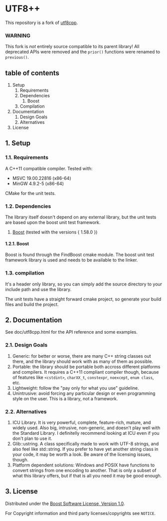 # UTF8++ #
This repository is a fork of [utf8cpp](https://sourceforge.net/projects/utfcpp).

### WARNING ###
This fork is *not* entirely source compatible to its parent library!
All deprecated APIs were removed and the `prior()` functions were renamed to
`previous()`.

## table of contents
1. Setup
    1. Requirements
    2. Dependencies
        1. Boost
    3. Compilation
2. Documentation
    1. Design Goals
    2. Alternatives
3. License

## 1. Setup ##

### 1.1. Requirements ###
A C++11 compatible compiler. Tested with:

- MSVC 19.00.22816 (x86-64)
- MinGW 4.9.2-5 (x86-64)

CMake for the unit tests.

### 1.2. Dependencies ###
The library itself doesn't depend on any external library, but the unit tests
are based upon the boost unit test framework.

1. [Boost](http://www.boost.org/) (tested with the versions { 1.58.0 })

#### 1.2.1. Boost ####
Boost is found through the FindBoost cmake module. The boost unit test framework
library is used and needs to be available to the linker.

### 1.3. compilation
It's a header only library, so you can simply add the source directory to your
include path and use the library.

The unit tests have a straight forward cmake project, so generate your build
files and build the project.


## 2. Documentation ##
See doc/utf8cpp.html for the API reference and some examples.

### 2.1. Design Goals ###
1. Generic: for better or worse, there are many C++ string classes out there,
   and the library should work with as many of them as possible. 
2. Portable: the library should be portable both accross different platforms and
   compilers. It requires a C++11 compliant compiler though, because of features
   like `<cstdint>`, `charXX_t`, `constexpr`, `noexcept`, `enum class`, etc.
3. Lightweight: follow the "pay only for what you use" guideline. 
4. Unintrusive: avoid forcing any particular design or even programming style on
   the user. This is a library, not a framework. 

### 2.2. Alternatives ###
1. ICU Library. It is very powerful, complete, feature-rich, mature, and widely
   used. Also big, intrusive, non-generic, and doesn't play well with the
   Standard Library. I definitelly recommend looking at ICU even if you don't
   plan to use it.
2. Glib::ustring. A class specifically made to work with UTF-8 strings, and also
   feel like std::string. If you prefer to have yet another string class in your
   code, it may be worth a look. Be aware of the licensing issues, though. 
3. Platform dependent solutions: Windows and POSIX have functions to convert
   strings from one encoding to another. That is only a subset of what this
   library offers, but if that is all you need it may be good enough. 


## 3. License ##
Distributed under the [Boost Software License, Version 1.0](http://www.boost.org/LICENSE_1_0.txt).

For Copyright information and third party licenses/copyrights see `NOTICE`.
